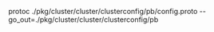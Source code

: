 protoc ./pkg/cluster/cluster/clusterconfig/pb/config.proto --go_out=./pkg/cluster/cluster/clusterconfig/pb



